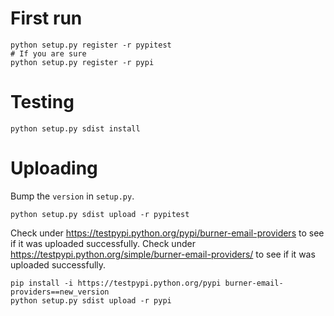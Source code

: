 # First run

```
python setup.py register -r pypitest
# If you are sure
python setup.py register -r pypi
```

# Testing

```
python setup.py sdist install
```

# Uploading

Bump the `version` in `setup.py`.

```
python setup.py sdist upload -r pypitest
```

Check under https://testpypi.python.org/pypi/burner-email-providers to see if it was uploaded successfully.
Check under https://testpypi.python.org/simple/burner-email-providers/ to see if it was uploaded successfully.

```
pip install -i https://testpypi.python.org/pypi burner-email-providers==new_version
python setup.py sdist upload -r pypi
```
